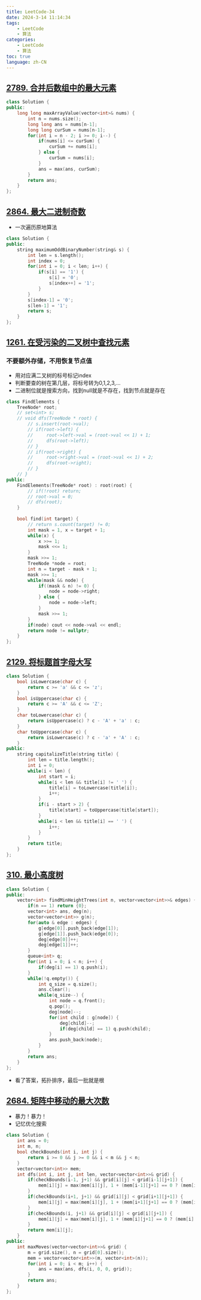 ```yaml
---
title: LeetCode-34
date: 2024-3-14 11:14:34
tags: 
    - LeetCode
    - 算法
categories: 
    - LeetCode
    - 算法
toc: true
language: zh-CN
---
```


## [2789. 合并后数组中的最大元素](https://leetcode.cn/problems/largest-element-in-an-array-after-merge-operations/description/?envType=daily-question&envId=2024-03-14)

```c++
class Solution {
public:
    long long maxArrayValue(vector<int>& nums) {
        int n = nums.size();
        long long ans = nums[n-1];
        long long curSum = nums[n-1];
        for(int i = n - 2; i >= 0; i--) {
            if(nums[i] <= curSum) {
                curSum += nums[i];
            } else {
                curSum = nums[i];
            }
            ans = max(ans, curSum);
        }
        return ans;
    }
};
```

## [2864. 最大二进制奇数](https://leetcode.cn/problems/maximum-odd-binary-number/description/?envType=daily-question&envId=2024-03-13)

- 一次遍历原地算法

```c++
class Solution {
public:
    string maximumOddBinaryNumber(string& s) {
        int len = s.length();
        int index = 0;
        for(int i = 0; i < len; i++) {
            if(s[i] == '1') {
                s[i] = '0';
                s[index++] = '1';
            }
        }
        s[index-1] = '0';
        s[len-1] = '1';
        return s;
    }
};
```

## [1261. 在受污染的二叉树中查找元素](https://leetcode.cn/problems/find-elements-in-a-contaminated-binary-tree/description/?envType=daily-question&envId=2024-03-12)

### 不要额外存储，不用恢复节点值
- 用对应满二叉树的标号标记index
- 判断要查的树在第几层，将标号转为0,1,2,3,...
- 二进制位就是搜索方向，找到null就是不存在，找到节点就是存在

```c++
class FindElements {
    TreeNode* root;
    // set<int> s;
    // void dfs(TreeNode * root) {
        // s.insert(root->val);
        // if(root->left) {
        //     root->left->val = (root->val << 1) + 1;
        //     dfs(root->left);
        // }
        // if(root->right) {
        //     root->right->val = (root->val << 1) + 2;
        //     dfs(root->right);
        // }
    // }
public:
    FindElements(TreeNode* root) : root(root) {
        // if(!root) return;
        // root->val = 0;
        // dfs(root);
    }
    
    bool find(int target) {
        // return s.count(target) != 0;
        int mask = 1, x = target + 1;
        while(x) {
            x >>= 1;
            mask <<= 1;
        }
        mask >>= 1;
        TreeNode *node = root;
        int n = target - mask + 1;
        mask >>= 1;
        while(mask && node) {
            if((mask & n) != 0) {
                node = node->right;
            } else {
                node = node->left;
            }
            mask >>= 1;
        }
        if(node) cout << node->val << endl;
        return node != nullptr;
    }
};
```

## [2129. 将标题首字母大写](https://leetcode.cn/problems/capitalize-the-title/description/?envType=daily-question&envId=2024-03-11)

```c++
class Solution {
    bool isLowercase(char c) {
        return c >= 'a' && c <= 'z';
    }
    bool isUppercase(char c) {
        return c >= 'A' && c <= 'Z';
    }
    char toLowercase(char c) {
        return isUppercase(c) ? c - 'A' + 'a' : c;
    }
    char toUppercase(char c) {
        return isLowercase(c) ? c - 'a' + 'A' : c;
    }
public:
    string capitalizeTitle(string title) {
        int len = title.length();
        int i = 0;
        while(i < len) {
            int start = i;
            while(i < len && title[i] != ' ') {
                title[i] = toLowercase(title[i]);
                i++;
            }
            if(i - start > 2) {
                title[start] = toUppercase(title[start]);
            }
            while(i < len && title[i] == ' ') {
                i++;
            }
        }
        return title;
    }
};
```

## [310. 最小高度树](https://leetcode.cn/problems/minimum-height-trees/description/?envType=daily-question&envId=2024-03-17)

```c++
class Solution {
public:
    vector<int> findMinHeightTrees(int n, vector<vector<int>>& edges) {
        if(n == 1) return {0};
        vector<int> ans, deg(n);
        vector<vector<int>> g(n);
        for(auto & edge : edges) {
            g[edge[0]].push_back(edge[1]);
            g[edge[1]].push_back(edge[0]);
            deg[edge[0]]++;
            deg[edge[1]]++;
        }
        queue<int> q;
        for(int i = 0; i < n; i++) {
            if(deg[i] == 1) q.push(i);
        }
        while(!q.empty()) {
            int q_size = q.size();
            ans.clear();
            while(q_size--) {
                int node = q.front();
                q.pop();
                deg[node]--;
                for(int child : g[node]) {
                    deg[child]--;
                    if(deg[child] == 1) q.push(child);
                }
                ans.push_back(node);
            }
        }
        return ans;
    }
};
```

- 看了答案，拓扑排序，最后一批就是根

## [2684. 矩阵中移动的最大次数](https://leetcode.cn/problems/maximum-number-of-moves-in-a-grid/description/?envType=daily-question&envId=2024-03-16)

- 暴力！暴力！
- 记忆优化搜索

```c++
class Solution {
    int ans = 0;
    int m, n;
    bool checkBounds(int i, int j) {
        return i >= 0 && j >= 0 && i < m && j < n;
    }
    vector<vector<int>> mem;
    int dfs(int i, int j, int len, vector<vector<int>>& grid) {
        if(checkBounds(i-1, j+1) && grid[i][j] < grid[i-1][j+1]) {
            mem[i][j] = max(mem[i][j], 1 + (mem[i-1][j+1] == 0 ? (mem[i-1][j+1] = dfs(i-1, j+1, len+1, grid)) : mem[i-1][j+1]));
        }
        if(checkBounds(i+1, j+1) && grid[i][j] < grid[i+1][j+1]) {
            mem[i][j] = max(mem[i][j], 1 + (mem[i+1][j+1] == 0 ? (mem[i+1][j+1] = dfs(i+1, j+1, len+1, grid)) : mem[i+1][j+1]));
        }
        if(checkBounds(i, j+1) && grid[i][j] < grid[i][j+1]) {
            mem[i][j] = max(mem[i][j], 1 + (mem[i][j+1] == 0 ? (mem[i][j+1] = dfs(i, j+1, len+1, grid)) : mem[i][j+1]));
        }
        return mem[i][j];
    }
public:
    int maxMoves(vector<vector<int>>& grid) {
        m = grid.size(), n = grid[0].size();
        mem = vector<vector<int>>(m, vector<int>(n));
        for(int i = 0; i < m; i++) {
            ans = max(ans, dfs(i, 0, 0, grid));
        }
        return ans;
    }
};
```